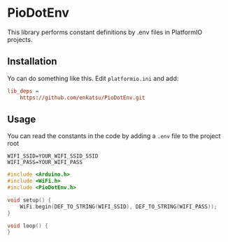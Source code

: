 # PioDotEnv

This library performs constant definitions by .env files in PlatformIO projects.

## Installation

Yo can do something like this. Edit `platformio.ini` and add:

```ini
lib_deps =
    https://github.com/enkatsu/PioDotEnv.git
```

## Usage

You can read the constants in the code by adding a `.env` file to the project root

```.env
WIFI_SSID=YOUR_WIFI_SSID_SSID
WIFI_PASS=YOUR_WIFI_PASS
```

```cpp
#include <Arduino.h>
#include <WiFi.h>
#include <PioDotEnv.h>

void setup() {
    WiFi.begin(DEF_TO_STRING(WIFI_SSID), DEF_TO_STRING(WIFI_PASS));
}

void loop() {
}
```
